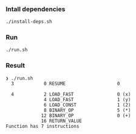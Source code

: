 ### Intall dependencies

```bash
./install-deps.sh
```

### Run

```bash
./run.sh
```

### Result

```
❯ ./run.sh
  3           0 RESUME                   0

  4           2 LOAD_FAST                0 (x)
              4 LOAD_FAST                1 (y)
              6 LOAD_CONST               1 (2)
              8 BINARY_OP                5 (*)
             12 BINARY_OP                0 (+)
             16 RETURN_VALUE
Function has 7 instructions
``` 
